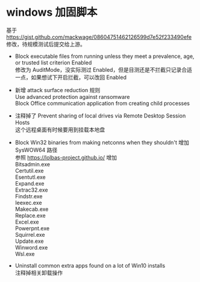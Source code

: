 # windows 加固脚本

基于 https://gist.github.com/mackwage/08604751462126599d7e52f233490efe 修改，待规模测试后提交给上游。

* Block executable files from running unless they meet a prevalence, age, or trusted list criterion
Enabled   
修改为 AuditMode，没实际测过 Enabled，但是目测还是不拦截只记录合适一点，如果想试下开启拦截，可以改回 Enabled

* 新增 attack surface reduction 规则  
Use advanced protection against ransomware  
Block Office communication application from creating child processes

* 注释掉了 Prevent sharing of local drives via Remote Desktop Session Hosts  
这个远程桌面有时候要用到挂载本地盘

* Block Win32 binaries from making netconns when they shouldn't 增加 SysWOW64 路径  
参照 https://lolbas-project.github.io/ 增加  
Bitsadmin.exe  
Certutil.exe  
Esentutl.exe  
Expand.exe  
Extrac32.exe  
Findstr.exe  
Ieexec.exe  
Makecab.exe  
Replace.exe  
Excel.exe  
Powerpnt.exe  
Squirrel.exe  
Update.exe  
Winword.exe  
Wsl.exe  

* Uninstall common extra apps found on a lot of Win10 installs  
注释掉相关卸载操作
